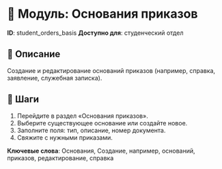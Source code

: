 # 📘 Модуль: Основания приказов
**ID**: student_orders_basis
**Доступно для**: студенческий отдел

## 📝 Описание
Создание и редактирование оснований приказов (например, справка, заявление, служебная записка).

## 🩜 Шаги
1. Перейдите в раздел «Основания приказов».
2. Выберите существующее основание или создайте новое.
3. Заполните поля: тип, описание, номер документа.
4. Свяжите с нужными приказами.

**Ключевые слова**: Основания, Создание, например, оснований, приказов, редактирование, справка
